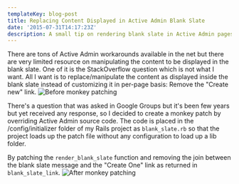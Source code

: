 ```yaml
---
templateKey: blog-post
title: Replacing Content Displayed in Active Admin Blank Slate
date: '2015-07-31T14:17:23Z'
description: A small tip on rendering blank slate in Active Admin pages.
---
```

There are tons of Active Admin workarounds available in the net but there are very limited resource on manipulating the content to be displayed in the blank slate. One of it is the StackOverflow question which is not what I want. All I want is to replace/manipulate the content as displayed inside the blank slate instead of customizing it in per-page basis: Remove the "Create new" link.
<img src="https://s3.amazonaws.com/waiyanyoon.com/blank_slate_before.png" alt="Before monkey patching">

There's a question that was asked in Google Groups but it's been few years but yet received any response, so I decided to create a monkey patch by overriding Active Admin source code. The code is placed in the /config/initializer folder of my Rails project as `blank_slate.rb` so that the project loads up the patch file without any configuration to load up a lib folder.

<script src="https://gist.github.com/yoonwaiyan/75caf90aa5c355eb3484.js"></script>

By patching the `render_blank_slate` function and removing the join between the blank slate message and the "Create One" link as returned in `blank_slate_link`.
<img src="https://s3.amazonaws.com/waiyanyoon.com/blank_slate_after.png" alt="After monkey patching">
